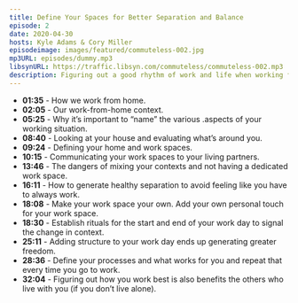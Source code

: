 ```yaml
---
title: Define Your Spaces for Better Separation and Balance
episode: 2
date: 2020-04-30
hosts: Kyle Adams & Cory Miller
episodeimage: images/featured/commuteless-002.jpg
mp3URL: episodes/dummy.mp3
libsynURL: https://traffic.libsyn.com/commuteless/commuteless-002.mp3
description: Figuring out a good rhythm of work and life when working from home can be tricky. It takes time and intentionality to assign roles to your space, and how you view your working context is key to healthy and mindful separation.
---
```


- **01:35** - How we work from home.
- **02:05** - Our work-from-home context.
- **05:25** - Why it’s important to “name” the various .aspects of your working situation.
- **08:40** - Looking at your house and evaluating what’s around you.
- **09:24** - Defining your home and work spaces.
- **10:15** - Communicating your work spaces to your living partners.
- **13:46** - The dangers of mixing your contexts and not having a dedicated work space.
- **16:11** - How to generate healthy separation to avoid feeling like you have to always work.
- **18:08** - Make your work space your own. Add your own personal touch for your work space.
- **18:30** - Establish rituals for the start and end of your work day to signal the change in context.
- **25:11** - Adding structure to your work day ends up generating greater freedom.
- **28:36** - Define your processes and what works for you and repeat that every time you go to work.
- **32:04** - Figuring out how you work best is also benefits the others who live with you (if you don’t live alone).